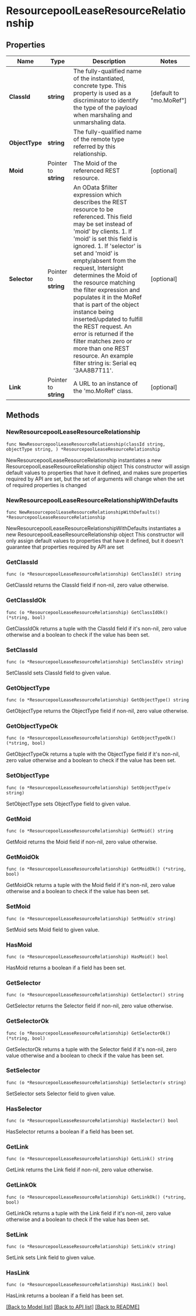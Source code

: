# ResourcepoolLeaseResourceRelationship

## Properties

Name | Type | Description | Notes
------------ | ------------- | ------------- | -------------
**ClassId** | **string** | The fully-qualified name of the instantiated, concrete type. This property is used as a discriminator to identify the type of the payload when marshaling and unmarshaling data. | [default to "mo.MoRef"]
**ObjectType** | **string** | The fully-qualified name of the remote type referred by this relationship. | 
**Moid** | Pointer to **string** | The Moid of the referenced REST resource. | [optional] 
**Selector** | Pointer to **string** | An OData $filter expression which describes the REST resource to be referenced. This field may be set instead of &#39;moid&#39; by clients. 1. If &#39;moid&#39; is set this field is ignored. 1. If &#39;selector&#39; is set and &#39;moid&#39; is empty/absent from the request, Intersight determines the Moid of the resource matching the filter expression and populates it in the MoRef that is part of the object instance being inserted/updated to fulfill the REST request. An error is returned if the filter matches zero or more than one REST resource. An example filter string is: Serial eq &#39;3AA8B7T11&#39;. | [optional] 
**Link** | Pointer to **string** | A URL to an instance of the &#39;mo.MoRef&#39; class. | [optional] 

## Methods

### NewResourcepoolLeaseResourceRelationship

`func NewResourcepoolLeaseResourceRelationship(classId string, objectType string, ) *ResourcepoolLeaseResourceRelationship`

NewResourcepoolLeaseResourceRelationship instantiates a new ResourcepoolLeaseResourceRelationship object
This constructor will assign default values to properties that have it defined,
and makes sure properties required by API are set, but the set of arguments
will change when the set of required properties is changed

### NewResourcepoolLeaseResourceRelationshipWithDefaults

`func NewResourcepoolLeaseResourceRelationshipWithDefaults() *ResourcepoolLeaseResourceRelationship`

NewResourcepoolLeaseResourceRelationshipWithDefaults instantiates a new ResourcepoolLeaseResourceRelationship object
This constructor will only assign default values to properties that have it defined,
but it doesn't guarantee that properties required by API are set

### GetClassId

`func (o *ResourcepoolLeaseResourceRelationship) GetClassId() string`

GetClassId returns the ClassId field if non-nil, zero value otherwise.

### GetClassIdOk

`func (o *ResourcepoolLeaseResourceRelationship) GetClassIdOk() (*string, bool)`

GetClassIdOk returns a tuple with the ClassId field if it's non-nil, zero value otherwise
and a boolean to check if the value has been set.

### SetClassId

`func (o *ResourcepoolLeaseResourceRelationship) SetClassId(v string)`

SetClassId sets ClassId field to given value.


### GetObjectType

`func (o *ResourcepoolLeaseResourceRelationship) GetObjectType() string`

GetObjectType returns the ObjectType field if non-nil, zero value otherwise.

### GetObjectTypeOk

`func (o *ResourcepoolLeaseResourceRelationship) GetObjectTypeOk() (*string, bool)`

GetObjectTypeOk returns a tuple with the ObjectType field if it's non-nil, zero value otherwise
and a boolean to check if the value has been set.

### SetObjectType

`func (o *ResourcepoolLeaseResourceRelationship) SetObjectType(v string)`

SetObjectType sets ObjectType field to given value.


### GetMoid

`func (o *ResourcepoolLeaseResourceRelationship) GetMoid() string`

GetMoid returns the Moid field if non-nil, zero value otherwise.

### GetMoidOk

`func (o *ResourcepoolLeaseResourceRelationship) GetMoidOk() (*string, bool)`

GetMoidOk returns a tuple with the Moid field if it's non-nil, zero value otherwise
and a boolean to check if the value has been set.

### SetMoid

`func (o *ResourcepoolLeaseResourceRelationship) SetMoid(v string)`

SetMoid sets Moid field to given value.

### HasMoid

`func (o *ResourcepoolLeaseResourceRelationship) HasMoid() bool`

HasMoid returns a boolean if a field has been set.

### GetSelector

`func (o *ResourcepoolLeaseResourceRelationship) GetSelector() string`

GetSelector returns the Selector field if non-nil, zero value otherwise.

### GetSelectorOk

`func (o *ResourcepoolLeaseResourceRelationship) GetSelectorOk() (*string, bool)`

GetSelectorOk returns a tuple with the Selector field if it's non-nil, zero value otherwise
and a boolean to check if the value has been set.

### SetSelector

`func (o *ResourcepoolLeaseResourceRelationship) SetSelector(v string)`

SetSelector sets Selector field to given value.

### HasSelector

`func (o *ResourcepoolLeaseResourceRelationship) HasSelector() bool`

HasSelector returns a boolean if a field has been set.

### GetLink

`func (o *ResourcepoolLeaseResourceRelationship) GetLink() string`

GetLink returns the Link field if non-nil, zero value otherwise.

### GetLinkOk

`func (o *ResourcepoolLeaseResourceRelationship) GetLinkOk() (*string, bool)`

GetLinkOk returns a tuple with the Link field if it's non-nil, zero value otherwise
and a boolean to check if the value has been set.

### SetLink

`func (o *ResourcepoolLeaseResourceRelationship) SetLink(v string)`

SetLink sets Link field to given value.

### HasLink

`func (o *ResourcepoolLeaseResourceRelationship) HasLink() bool`

HasLink returns a boolean if a field has been set.


[[Back to Model list]](../README.md#documentation-for-models) [[Back to API list]](../README.md#documentation-for-api-endpoints) [[Back to README]](../README.md)


